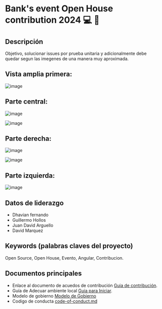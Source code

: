 # Bank's event Open House contribution 2024 :computer: :confetti_ball:

## Descripción
Objetivo, solucionar issues por prueba unitaria y adicionalmente debe quedar segun las imegenes de una manera muy aproximada.

## Vista amplia primera:

![image](https://github.com/jdarguello/open-house-front/assets/86481341/a9e9ef67-9f82-4131-9435-a77d3709553b)


## Parte central:
![image](https://github.com/jdarguello/open-house-front/assets/86481341/8b4930a3-96c5-4bd2-9e14-2a340e38c067)

![image](https://github.com/jdarguello/open-house-front/assets/86481341/bef741a2-b420-4761-908d-3fa6a8dd361e)


## Parte derecha:
![image](https://github.com/jdarguello/open-house-front/assets/86481341/b0dc23eb-60bc-4d93-8d06-540705a52f96)

![image](https://github.com/jdarguello/open-house-front/assets/86481341/5551e078-ca9f-4c8b-be89-b2cda7213f13)


## Parte izquierda:

![image](https://github.com/jdarguello/open-house-front/assets/86481341/6dbac117-117c-4fb0-9b59-25149440acaa)

## Datos de liderazgo
* Dhavian fernando
* Guillermo Hollos
* Juan David Arguello
* David Marquez

## Keywords (palabras claves del proyecto)
Open Source, Open House, Evento, Angular, Contribucion.

## Documentos principales

* Enlace al documento de acuedos de contribución [Guia de contribución](CONTRIBUTING.md). 
* Guía de Adecuar ambiente local [Guia para Iniciar](GETTINGSTARTED.md).
* Modelo de gobierno [Modelo de Gobierno](GOVERNANCE.md)
* Codigo de conducta [code-of-conduct.md](CODE-OF-CONDUCT.md)
